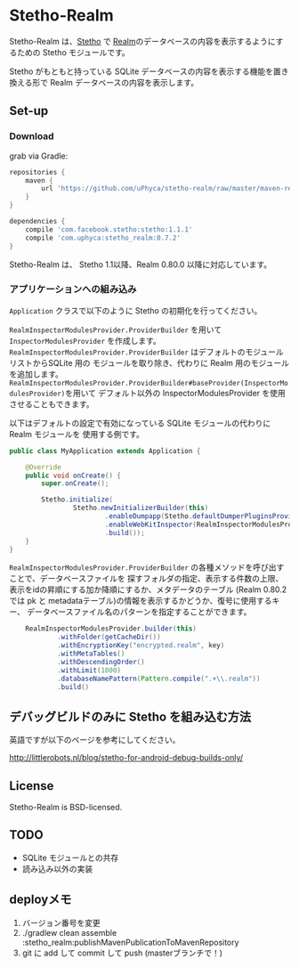 # Stetho-Realm

Stetho-Realm は、[Stetho](https://facebook.github.io/stetho)  で [Realm](https://realm.io/)のデータベースの内容を表示するようにするための Stetho モジュールです。

Stetho がもともと持っている SQLite データベースの内容を表示する機能を置き換える形で Realm データベースの内容を表示します。

## Set-up

### Download
grab via Gradle:
```groovy
repositories {
    maven {
        url 'https://github.com/uPhyca/stetho-realm/raw/master/maven-repo'
    }
}

dependencies {
    compile 'com.facebook.stetho:stetho:1.1.1'
    compile 'com.uphyca:stetho_realm:0.7.2'
}
```

Stetho-Realm は、 Stetho 1.1以降、Realm 0.80.0 以降に対応しています。

### アプリケーションへの組み込み
`Application` クラスで以下のように Stetho の初期化を行ってください。

`RealmInspectorModulesProvider.ProviderBuilder` を用いて `InspectorModulesProvider` を作成します。
`RealmInspectorModulesProvider.ProviderBuilder` はデフォルトのモジュールリストからSQLite 用の
モジュールを取り除き、代わりに Realm 用のモジュールを追加します。
`RealmInspectorModulesProvider.ProviderBuilder#baseProvider(InspectorModulesProvider)`を用いて
デフォルト以外の InspectorModulesProvider を使用させることもできます。

以下はデフォルトの設定で有効になっている SQLite モジュールの代わりに Realm モジュールを
使用する例です。

```java
public class MyApplication extends Application {

    @Override
    public void onCreate() {
        super.onCreate();

        Stetho.initialize(
                Stetho.newInitializerBuilder(this)
                        .enableDumpapp(Stetho.defaultDumperPluginsProvider(this))
                        .enableWebKitInspector(RealmInspectorModulesProvider.builder(this).build())
                        .build());
    }
}
```

`RealmInspectorModulesProvider.ProviderBuilder` の各種メソッドを呼び出すことで、データベースファイルを
探すフォルダの指定、表示する件数の上限、表示をidの昇順にする加か降順にするか、メタデータのテーブル
(Realm 0.80.2 では pk と metadataテーブル)の情報を表示するかどうか、復号に使用するキー、
データベースファイル名のパターンを指定することができます。

```java
    RealmInspectorModulesProvider.builder(this)
            .withFolder(getCacheDir())
            .withEncryptionKey("encrypted.realm", key)
            .withMetaTables()
            .withDescendingOrder()
            .withLimit(1000)
            .databaseNamePattern(Pattern.compile(".+\\.realm"))
            .build()
```

## デバッグビルドのみに Stetho を組み込む方法

英語ですが以下のページを参考にしてください。

http://littlerobots.nl/blog/stetho-for-android-debug-builds-only/

## License

Stetho-Realm is BSD-licensed.

## TODO

* SQLite モジュールとの共存
* 読み込み以外の実装

## deployメモ

1. バージョン番号を変更
2. ./gradlew clean assemble :stetho_realm:publishMavenPublicationToMavenRepository
3. git に add して commit して push (masterブランチで！)
